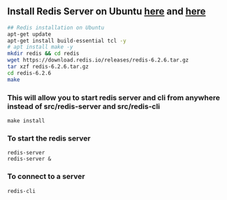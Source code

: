 ## Install Redis Server on Ubuntu [here](https://redis.io/download) and [here](https://www.youtube.com/watch?v=gNPgaBugCWk)

```sh
## Redis installation on Ubuntu
apt-get update
apt-get install build-essential tcl -y
# apt install make -y
mkdir redis && cd redis
wget https://download.redis.io/releases/redis-6.2.6.tar.gz
tar xzf redis-6.2.6.tar.gz
cd redis-6.2.6
make
```
### This will allow you to start redis server and cli from anywhere instead of src/redis-server and src/redis-cli
```
make install 
```

### To start the redis server
```
redis-server
redis-server &
```

### To connect to a server
```
redis-cli
```


